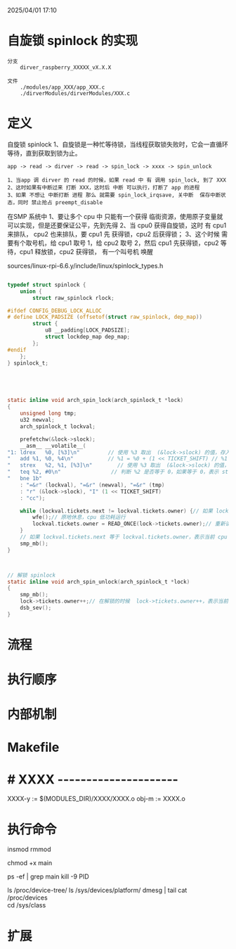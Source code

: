 2025/04/01 17:10
# 自旋锁 spinlock 的实现
    分支
        dirver_raspberry_XXXXX_vX.X.X

    文件
        ./modules/app_XXX/app_XXX.c
        ./dirverModules/dirverModules/XXX.c

# 定义

自旋锁 spinlock
    1、自旋锁是一种忙等待锁，当线程获取锁失败时，它会一直循环等待，直到获取到锁为止。


    app -> read -> dirver -> read -> spin_lock -> xxxx -> spin_unlock 

    1、当app 调 dirver 的 read 的时候，如果 read 中 有 调用 spin_lock, 到了 XXX
    2、这时如果有中断过来 打断 XXX，这时后 中断 可以执行，打断了 app 的进程
    3、如果 不想让 中断打断 进程 那么 就需要 spin_lock_irqsave, 关中断  保存中断状态，同时 禁止抢占 preempt_disable

在SMP 系统中
    1、要让多个 cpu 中 只能有一个获得 临街资源，使用原子变量就可以实现，但是还要保证公平，先到先得
    2、当 cpu0 获得自旋锁，这时 有 cpu1 来排队， cpu2 也来排队，要 cpu1 先 获得锁，cpu2 后获得锁；
    3、这个时候 需要有个取号机，给 cpu1 取号 1，给 cpu2 取号 2，然后 cpu1 先获得锁，cpu2 等待，cpu1 释放锁，cpu2 获得锁， 有一个叫号机 唤醒 



sources/linux-rpi-6.6.y/include/linux/spinlock_types.h

```C

typedef struct spinlock {
	union {
		struct raw_spinlock rlock;

#ifdef CONFIG_DEBUG_LOCK_ALLOC
# define LOCK_PADSIZE (offsetof(struct raw_spinlock, dep_map))
		struct {
			u8 __padding[LOCK_PADSIZE];
			struct lockdep_map dep_map;
		};
#endif
	};
} spinlock_t;





static inline void arch_spin_lock(arch_spinlock_t *lock)
{
	unsigned long tmp;
	u32 newval;
	arch_spinlock_t lockval;

	prefetchw(&lock->slock);
	__asm__ __volatile__(
"1:	ldrex	%0, [%3]\n"         // 使用 %3 取出  (&lock->slock) 的值，存入 %0； 也就是  raw_spinlock -> arch_spinlock_t -> slock
"	add	%1, %0, %4\n"           // %1 = %0 + (1 << TICKET_SHIFT) // %1 = lockval.tickets.next = lockval.tickets.next + (1 << TICKET_SHIFT); (1 << TICKET_SHIFT) 是 1 左移 16 位，也就是 65536
"	strex	%2, %1, [%3]\n"        // 使用 %3 取出  (&lock->slock) 的值，存入 %2； 也就是  raw_spinlock -> arch_spinlock_t -> ；但是 不一定成功
"	teq	%2, #0\n"                // 判断 %2 是否等于 0，如果等于 0，表示 strex 指令执行成功，将 %1 的值写入 %3 所指向的内存地址，否则表示 strex 指令执行失败，继续执行 1 标签处的代码； 如果  1 、2、3 步骤被别人抢先了，那么写回操作失败，那么就会继续执行 1 标签处的代码，直到成功为止，
"	bne	1b"
	: "=&r" (lockval), "=&r" (newval), "=&r" (tmp)
	: "r" (&lock->slock), "I" (1 << TICKET_SHIFT)
	: "cc");

	while (lockval.tickets.next != lockval.tickets.owner) {// 如果 lockval.tickets.next 不等于 lockval.tickets.owner，表示当前 cpu 还没有获得锁，需要继续等待
		wfe();// 原地休息，cpu 低功耗运行
		lockval.tickets.owner = READ_ONCE(lock->tickets.owner);// 重新读取锁的拥有者，防止其他 cpu 修改了锁的拥有者
	}
    // 如果 lockval.tickets.next 等于 lockval.tickets.owner，表示当前 cpu 已经获得锁，可以继续执行后面的代码
	smp_mb();
}



// 解锁 spinlock
static inline void arch_spin_unlock(arch_spinlock_t *lock)
{
	smp_mb();
	lock->tickets.owner++;// 在解锁的时候  lock->tickets.owner++，表示当前 cpu 已经释放锁，其他 cpu 可以尝试获得锁
	dsb_sev();
}

```

# 流程


# 执行顺序


# 内部机制


# Makefile
# # XXXX ---------------------
XXXX-y := $(MODULES_DIR)/XXXX/XXXX.o
obj-m := XXXX.o


# 执行命令


insmod
rmmod

chmod +x main

ps -ef | grep main
kill -9 PID

ls /proc/device-tree/
ls /sys/devices/platform/
dmesg | tail
cat /proc/devices  
cd /sys/class 



# 扩展

